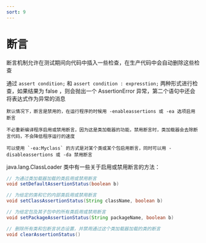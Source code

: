 ```yaml
---
sort: 9
---
```


# 断言

断言机制允许在测试期间向代码中插入一些检查，在生产代码中会自动删除这些检查

通过 `assert condition;` 和 `assert condition : expresstion;`  两种形式进行检查，如果结果为 false ，则会抛出一个 AssertionError 异常，第二个语句中还会将表达式作为异常的消息

```note
默认情况下，断言是禁用的，在运行程序的时候用 -enableassertions 或 -ea 选项启用断言
```

```tip
不必重新编译程序启用或禁用断言，因为这是类加载器的功能，禁用断言时，类加载器会去除断言代码，不会降低程序运行的速度
```

```tip
可以使用 `-ea:Myclass` 的方式是对某个类或某个包启用断言，同时可以用 -disableassertions 或 -da 禁用断言
```

java.lang.ClassLoader 类中有一些关于启用或禁用断言的方法：

```java
// 为通过类加载器加载的类启用或禁用断言
void setDefaultAssertionStatus(boolean b)

// 为给定的类和它的内部类启用或禁用断言
void setClassAssertionStatus(String className, boolean b)

// 为给定包及其子包中的所有类启用或禁用断言
void setPackageAssertionStatus(String packageName, boolean b)

// 删除所有类和包断言状态设置，并禁用通过这个类加载器加载的类的断言
void clearAssertionStatus()
```

